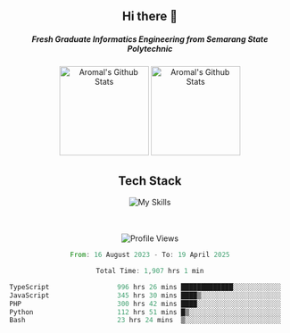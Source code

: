 <div align="center">
  <h2>Hi there 👋</h2>

  <h5>Fresh Graduate Informatics Engineering from Semarang State Polytechnic</h5>

  <img
    height="160"
    alt="Aromal's Github Stats"
    src="https://github-readme-stats.vercel.app/api?username=dafariski77&show_icons=true&theme=tokyonight&count_private=true"
  />
  <img
    alt="Aromal's Github Stats"
    height="160"
    src="https://github-readme-stats.vercel.app/api/top-langs/?username=dafariski77&layout=compact&theme=tokyonight"
  />

  <h2>Tech Stack</h2>
  
![My Skills](https://simpleskill.icons.workers.dev/svg?i=typescript,next.js,react,tailwindcss,shadcnui,reactquery,prisma,socketdotio,zod)

  <br /><br />
  <img src="https://komarev.com/ghpvc/?username=dafariski77&abbreviated=true" alt="Profile Views">
    
  <!--START_SECTION:waka-->

```rust
From: 16 August 2023 - To: 19 April 2025

Total Time: 1,907 hrs 1 min

TypeScript                 996 hrs 26 mins █████████████░░░░░░░░░░░░   51.81 %
JavaScript                 345 hrs 30 mins ████▒░░░░░░░░░░░░░░░░░░░░   17.96 %
PHP                        300 hrs 42 mins ████░░░░░░░░░░░░░░░░░░░░░   15.64 %
Python                     112 hrs 51 mins █▒░░░░░░░░░░░░░░░░░░░░░░░   05.87 %
Bash                       23 hrs 24 mins  ▒░░░░░░░░░░░░░░░░░░░░░░░░   01.22 %
```

<!--END_SECTION:waka-->
</div>
